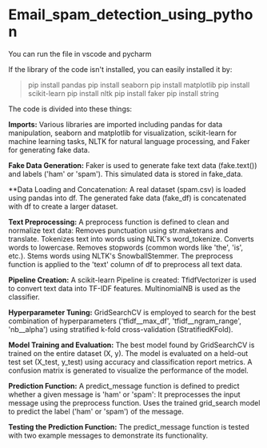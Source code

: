 # Email_spam_detection_using_python

You can run the file in vscode and pycharm

If the library of the code isn't installed, you can easily installed it by:

> pip install pandas
> pip install seaborn
> pip install matplotlib
> pip install scikit-learn
> pip install nltk
> pip install faker
> pip install string

The code is divided into these things:

**Imports:** 
Various libraries are imported including pandas for data manipulation, seaborn and matplotlib for visualization, scikit-learn for machine learning tasks, NLTK for natural language processing, and Faker for generating fake data.

**Fake Data Generation:**
Faker is used to generate fake text data (fake.text()) and labels ('ham' or 'spam'). This simulated data is stored in fake_data.

**Data Loading and Concatenation:
A real dataset (spam.csv) is loaded using pandas into df.
The generated fake data (fake_df) is concatenated with df to create a larger dataset.

**Text Preprocessing:**
A preprocess function is defined to clean and normalize text data:
Removes punctuation using str.maketrans and translate.
Tokenizes text into words using NLTK's word_tokenize.
Converts words to lowercase.
Removes stopwords (common words like 'the', 'is', etc.).
Stems words using NLTK's SnowballStemmer.
The preprocess function is applied to the 'text' column of df to preprocess all text data.

**Pipeline Creation:**
A scikit-learn Pipeline is created:
TfidfVectorizer is used to convert text data into TF-IDF features.
MultinomialNB is used as the classifier.

**Hyperparameter Tuning:**
GridSearchCV is employed to search for the best combination of hyperparameters ('tfidf__max_df', 'tfidf__ngram_range', 'nb__alpha') using stratified k-fold cross-validation (StratifiedKFold).

**Model Training and Evaluation:**
The best model found by GridSearchCV is trained on the entire dataset (X, y).
The model is evaluated on a held-out test set (X_test, y_test) using accuracy and classification report metrics.
A confusion matrix is generated to visualize the performance of the model.

**Prediction Function:**
A predict_message function is defined to predict whether a given message is 'ham' or 'spam':
It preprocesses the input message using the preprocess function.
Uses the trained grid_search model to predict the label ('ham' or 'spam') of the message.

**Testing the Prediction Function:**
The predict_message function is tested with two example messages to demonstrate its functionality.
